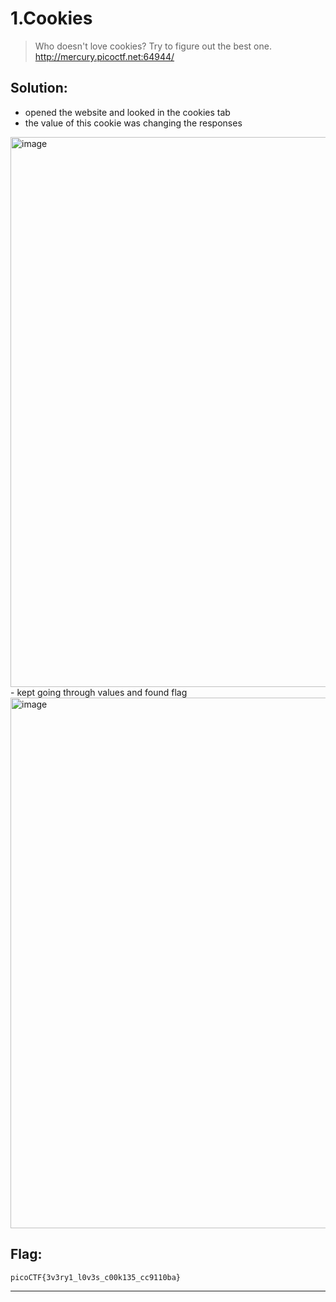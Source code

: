 # 1.Cookies

> Who doesn't love cookies? Try to figure out the best one. http://mercury.picoctf.net:64944/

## Solution:

- opened the website and looked in the cookies tab
- the value of this cookie was changing the responses
 <img width="1919" height="880" alt="image" src="https://github.com/user-attachments/assets/cf79357b-f949-494c-96fe-d7636565f159" />
- kept going through values and found flag
  <img width="1908" height="849" alt="image" src="https://github.com/user-attachments/assets/ed8d845b-49fd-44a0-acb9-c79372e428a9" />

 



## Flag:

```
picoCTF{3v3ry1_l0v3s_c00k135_cc9110ba}
```

***
